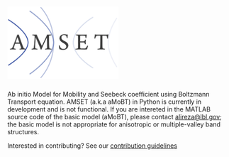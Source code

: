 
# <img alt="amset" src="docs_rst/source/_static/logo-01.png" width="250">

Ab initio Model for Mobility and Seebeck coefficient using Boltzmann Transport equation. AMSET (a.k.a aMoBT) in Python is currently in development and is not functional. If you are intereted in the MATLAB source code of the basic model (aMoBT), please contact alireza@lbl.gov; the basic model is not appropriate for anisotropic or multiple-valley band structures.


Interested in contributing? See our [contribution guidelines](https://github.com/hackingmaterials/amset/blob/master/CONTRIBUTING.md)
